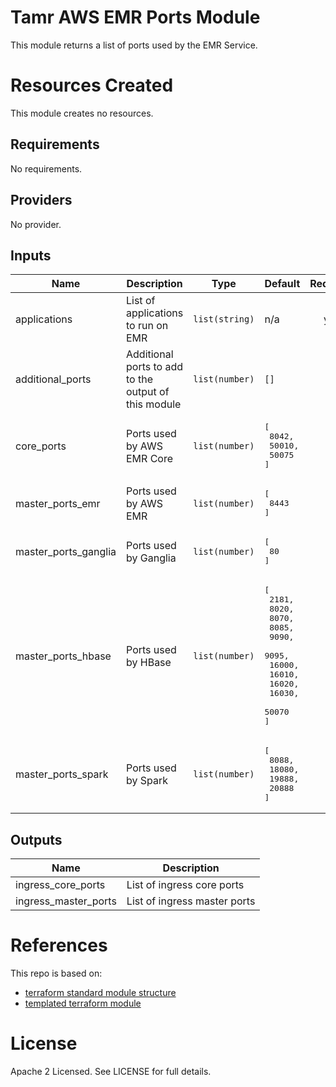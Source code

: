 # Tamr AWS EMR Ports Module
This module returns a list of ports used by the EMR Service.

# Resources Created
This module creates no resources.

<!-- BEGINNING OF PRE-COMMIT-TERRAFORM DOCS HOOK -->
## Requirements

No requirements.

## Providers

No provider.

## Inputs

| Name | Description | Type | Default | Required |
|------|-------------|------|---------|:--------:|
| applications | List of applications to run on EMR | `list(string)` | n/a | yes |
| additional\_ports | Additional ports to add to the output of this module | `list(number)` | `[]` | no |
| core\_ports | Ports used by AWS EMR Core | `list(number)` | <pre>[<br>  8042,<br>  50010,<br>  50075<br>]</pre> | no |
| master\_ports\_emr | Ports used by AWS EMR | `list(number)` | <pre>[<br>  8443<br>]</pre> | no |
| master\_ports\_ganglia | Ports used by Ganglia | `list(number)` | <pre>[<br>  80<br>]</pre> | no |
| master\_ports\_hbase | Ports used by HBase | `list(number)` | <pre>[<br>  2181,<br>  8020,<br>  8070,<br>  8085,<br>  9090,<br>  9095,<br>  16000,<br>  16010,<br>  16020,<br>  16030,<br>  50070<br>]</pre> | no |
| master\_ports\_spark | Ports used by Spark | `list(number)` | <pre>[<br>  8088,<br>  18080,<br>  19888,<br>  20888<br>]</pre> | no |

## Outputs

| Name | Description |
|------|-------------|
| ingress\_core\_ports | List of ingress core ports |
| ingress\_master\_ports | List of ingress master ports |

<!-- END OF PRE-COMMIT-TERRAFORM DOCS HOOK -->

# References
This repo is based on:
* [terraform standard module structure](https://www.terraform.io/docs/modules/index.html#standard-module-structure)
* [templated terraform module](https://github.com/tmknom/template-terraform-module)

# License
Apache 2 Licensed. See LICENSE for full details.
